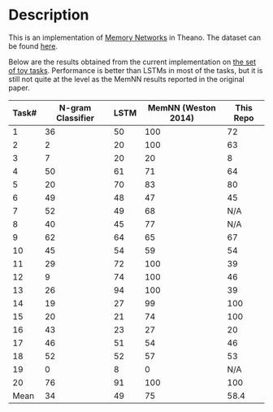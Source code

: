 # Description
This is an implementation of [Memory Networks](http://arxiv.org/abs/1410.3916) in Theano. The dataset can be found [here](http://fb.ai/babi).

Below are the results obtained from the current implementation on [the set of toy tasks](http://arxiv.org/abs/1502.05698). Performance is better than LSTMs in most of the tasks, but it is still not quite at the level as the MemNN results reported in the original paper. 

| Task#| N-gram Classifier | LSTM | MemNN (Weston 2014) | This Repo |
|------|-------------------|------|---------------------|-----------|
| 1    | 36                | 50   | 100                 | 72        |
| 2    | 2                 | 20   | 100                 | 63        |
| 3    | 7                 | 20   | 20                  | 8         |
| 4    | 50                | 61   | 71                  | 64        |
| 5    | 20                | 70   | 83                  | 80        |
| 6    | 49                | 48   | 47                  | 45        |
| 7    | 52                | 49   | 68                  | N/A       |
| 8    | 40                | 45   | 77                  | N/A       |
| 9    | 62                | 64   | 65                  | 67        |
| 10   | 45                | 54   | 59                  | 54        |
| 11   | 29                | 72   | 100                 | 39        |
| 12   | 9                 | 74   | 100                 | 46        |
| 13   | 26                | 94   | 100                 | 39        |
| 14   | 19                | 27   | 99                  | 100       |
| 15   | 20                | 21   | 74                  | 100       |
| 16   | 43                | 23   | 27                  | 20        |
| 17   | 46                | 51   | 54                  | 46        |
| 18   | 52                | 52   | 57                  | 53        |
| 19   | 0                 | 8    | 0                   | N/A       |
| 20   | 76                | 91   | 100                 | 100       |
| Mean | 34                | 49   | 75                  | 58.4      |


